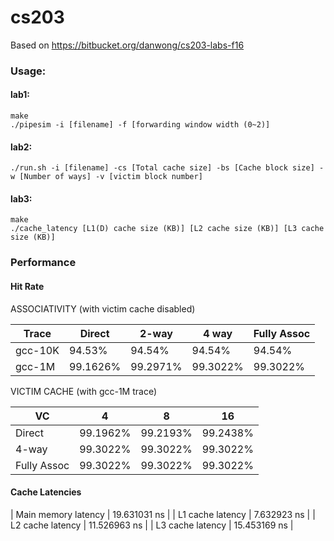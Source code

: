 # cs203

Based on <https://bitbucket.org/danwong/cs203-labs-f16>

### Usage:
#### lab1:
```
make
./pipesim -i [filename] -f [forwarding window width (0~2)]
```
#### lab2:
```
./run.sh -i [filename] -cs [Total cache size] -bs [Cache block size] -w [Number of ways] -v [victim block number]
```
#### lab3:
```
make
./cache_latency [L1(D) cache size (KB)] [L2 cache size (KB)] [L3 cache size (KB)]
```
### Performance
#### Hit Rate
ASSOCIATIVITY (with victim cache disabled)

| Trace  | Direct  |  2-way  |  4 way  |Fully Assoc|
| ------ | ------- | ------- | ------- | --------- |
|gcc-10K |  94.53% |  94.54% |  94.54% |   94.54%  |
|gcc-1M  | 99.1626%| 99.2971%| 99.3022%|  99.3022% |


VICTIM CACHE (with gcc-1M trace)

|    VC     |    4    |    8    |    16   |
|-----------|---------|---------|---------|
|   Direct  | 99.1962%| 99.2193%| 99.2438%|
|   4-way   | 99.3022%| 99.3022%| 99.3022%|
|Fully Assoc| 99.3022%| 99.3022%| 99.3022%|

#### Cache Latencies

| Main memory latency | 19.631031 ns |
|  L1 cache latency   | 7.632923 ns  |
|  L2 cache latency   | 11.526963 ns |
|  L3 cache latency   | 15.453169 ns |
